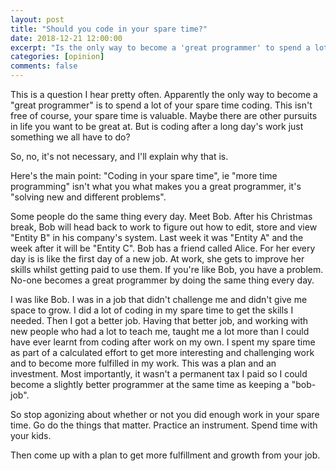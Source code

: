 ```yaml
---
layout: post
title: "Should you code in your spare time?"
date: 2018-12-21 12:00:00
excerpt: "Is the only way to become a 'great programmer' to spend a lot of your spare time coding? Is that even the best way?"
categories: [opinion]
comments: false
---
```


This is a question I hear pretty often. Apparently the only way to become a "great programmer" is to spend a lot of your spare time coding. This isn't free of course, your spare time is valuable. Maybe there are other pursuits in life you want to be great at. But is coding after a long day's work just something we all have to do?

So, no, it's not necessary, and I'll explain why that is.

Here's the main point: "Coding in your spare time", ie "more time programming" isn't what you what makes you a great programmer, it's "solving new and different problems".

Some people do the same thing every day. Meet Bob. After his Christmas break, Bob will head back to work to figure out how to edit, store and view "Entity B" in his company's system. Last week it was "Entity A" and the week after it will be "Entity C". Bob has a friend called Alice. For her every day is is like the first day of a new job. At work, she gets to improve her skills whilst getting paid to use them. If you're like Bob, you have a problem. No-one becomes a great programmer by doing the same thing every day.

I was like Bob. I was in a job that didn't challenge me and didn't give me space to grow. I did a lot of coding in my spare time to get the skills I needed. Then I got a better job. Having that better job, and working with new people who had a lot to teach me, taught me a lot more than I could have ever learnt from coding after work on my own. I spent my spare time as part of a calculated effort to get more interesting and challenging work and to become more fulfilled in my work. This was a plan and an investment. Most importantly, it wasn't a permanent tax I paid so I could become a slightly better programmer at the same time as keeping a "bob-job".

So stop agonizing about whether or not you did enough work in your spare time. Go do the things that matter. Practice an instrument. Spend time with your kids.

Then come up with a plan to get more fulfillment and growth from your job.  